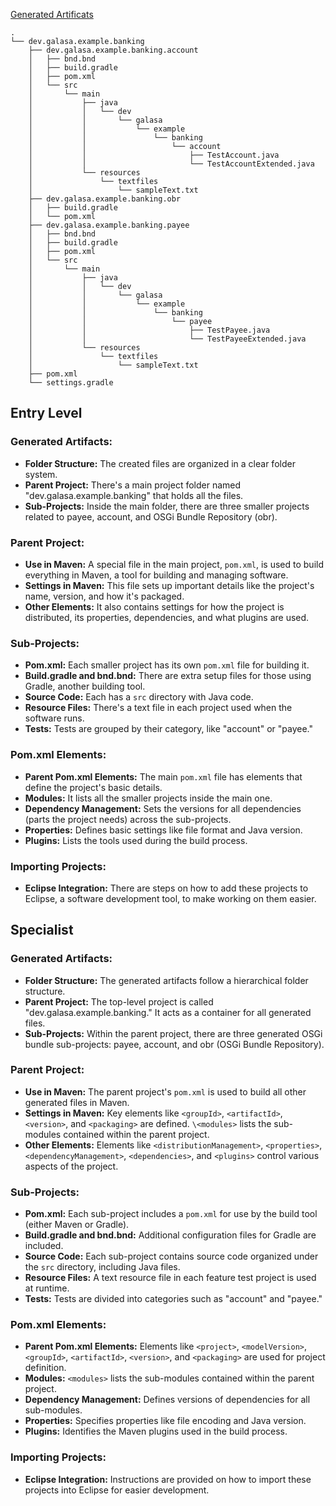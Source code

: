 [Generated Artificats](https://galasa.dev/docs/writing-own-tests/setting-up-galasa-project)

```
.
└── dev.galasa.example.banking
    ├── dev.galasa.example.banking.account
    │   ├── bnd.bnd
    │   ├── build.gradle
    │   ├── pom.xml
    │   └── src
    │       └── main
    │           ├── java
    │           │   └── dev
    │           │       └── galasa
    │           │           └── example
    │           │               └── banking
    │           │                   └── account
    │           │                       ├── TestAccount.java
    │           │                       └── TestAccountExtended.java
    │           └── resources
    │               └── textfiles
    │                   └── sampleText.txt
    ├── dev.galasa.example.banking.obr
    │   ├── build.gradle
    │   └── pom.xml
    ├── dev.galasa.example.banking.payee
    │   ├── bnd.bnd
    │   ├── build.gradle
    │   ├── pom.xml
    │   └── src
    │       └── main
    │           ├── java
    │           │   └── dev
    │           │       └── galasa
    │           │           └── example
    │           │               └── banking
    │           │                   └── payee
    │           │                       ├── TestPayee.java
    │           │                       └── TestPayeeExtended.java
    │           └── resources
    │               └── textfiles
    │                   └── sampleText.txt
    ├── pom.xml
    └── settings.gradle
```

## Entry Level

### Generated Artifacts:

- **Folder Structure:** The created files are organized in a clear folder system.
- **Parent Project:** There's a main project folder named "dev.galasa.example.banking" that holds all the files.
- **Sub-Projects:** Inside the main folder, there are three smaller projects related to payee, account, and OSGi Bundle Repository (obr).

### Parent Project:
- **Use in Maven:** A special file in the main project, `pom.xml`, is used to build everything in Maven, a tool for building and managing software.
- **Settings in Maven:** This file sets up important details like the project's name, version, and how it's packaged.
- **Other Elements:** It also contains settings for how the project is distributed, its properties, dependencies, and what plugins are used.

### Sub-Projects:
- **Pom.xml:** Each smaller project has its own `pom.xml` file for building it.
- **Build.gradle and bnd.bnd:** There are extra setup files for those using Gradle, another building tool.
- **Source Code:** Each has a `src` directory with Java code.
- **Resource Files:** There's a text file in each project used when the software runs.
- **Tests:** Tests are grouped by their category, like "account" or "payee."

### Pom.xml Elements:
- **Parent Pom.xml Elements:** The main `pom.xml` file has elements that define the project's basic details.
- **Modules:** It lists all the smaller projects inside the main one.
- **Dependency Management:** Sets the versions for all dependencies (parts the project needs) across the sub-projects.
- **Properties:** Defines basic settings like file format and Java version.
- **Plugins:** Lists the tools used during the build process.

### Importing Projects:
- **Eclipse Integration:** There are steps on how to add these projects to Eclipse, a software development tool, to make working on them easier.


## Specialist

### Generated Artifacts:
- **Folder Structure:** The generated artifacts follow a hierarchical folder structure.
- **Parent Project:** The top-level project is called "dev.galasa.example.banking." It acts as a container for all generated files.
- **Sub-Projects:** Within the parent project, there are three generated OSGi bundle sub-projects: payee, account, and obr (OSGi Bundle Repository).

### Parent Project:
- **Use in Maven:** The parent project's `pom.xml` is used to build all other generated files in Maven.
- **Settings in Maven:** Key elements like `<groupId>`, `<artifactId>`, `<version>`, and `<packaging>` are defined.
  `\<modules>` lists the sub-modules contained within the parent project.
- **Other Elements:** Elements like `<distributionManagement>`, `<properties>`, `<dependencyManagement>`,
  `<dependencies>`, and `<plugins>` control various aspects of the project.

###  Sub-Projects:
- **Pom.xml:** Each sub-project includes a `pom.xml` for use by the build tool (either Maven or Gradle).
- **Build.gradle and bnd.bnd:** Additional configuration files for Gradle are included.
- **Source Code:** Each sub-project contains source code organized under the `src` directory, including Java files.
- **Resource Files:** A text resource file in each feature test project is used at runtime.
- **Tests:** Tests are divided into categories such as "account" and "payee."

### Pom.xml Elements:
- **Parent Pom.xml Elements:** Elements like `<project>`, `<modelVersion>`, `<groupId>`,
  `<artifactId>`, `<version>`, and `<packaging>` are used for project definition.
- **Modules:** `<modules>` lists the sub-modules contained within the parent project.
- **Dependency Management:** Defines versions of dependencies for all sub-modules.
- **Properties:** Specifies properties like file encoding and Java version.
- **Plugins:** Identifies the Maven plugins used in the build process.

### Importing Projects:
- **Eclipse Integration:** Instructions are provided on how to import these projects into Eclipse for easier development.



